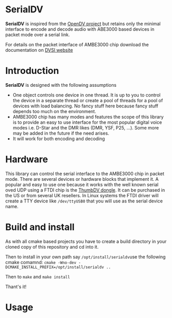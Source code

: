 SerialDV
========

**SerialDV** is inspired from the [OpenDV project](https://github.com/dl5di/OpenDV.git) but retains only the minimal interface to encode and decode audio with ABE3000 based devices in packet mode over a serial link.

For details on the packet interface of AMBE3000 chip download the documentation on [DVSI website](http://www.dvsinc.com/products/a3000.htm)

<h1>Introduction</h1>

**SerialDV** is designed with the following assumptions

  - One object controls one device in one thread. It is up to you to control the device in a separate thread or create a pool of threads for a pool of devices with load balancing. No fancy stuff here because fancy stuff depends too much on the environment.
  - AMBE3000 chip has many modes and features the scope of this library is to provide an easy to use interface for the most popular digital voice modes i.e. D-Star and the DMR likes (DMR, YSF, P25, ...). Some more may be added in the future if the need arises.
  - It will work for both encoding and decoding
  
<h1>Hardware</h1>

This library can control the serial interface to the AMBE3000 chip in packet mode. There are several devices or hardware blocks that implement it. A popular and easy to use one because it works with the well known serial oved UDP using a FTDI chip is the [ThumbDV dongle](http://nwdigitalradio.com/thumbdv-and-dv3000-resource-page/). It can be purchased in the US or from several UK resellers.  In Linux systems the FTDI driver will create a TTY device like `/dev/ttyUSB0` that you will use as the serial device name.
  
<h1>Build and install</h1>

As with all cmake based projects you have to create a build directory in your cloned copy of this repository and cd into it.

Then to install in your own path say `/opt/install/serialdv`use the following cmake comamnd: `cmake -Wno-dev -DCMAKE_INSTALL_PREFIX=/opt/install/serialdv ..`

Then to `make` and `make install`

Thant's it!

<h1>Usage</h1>
